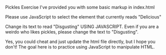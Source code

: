 Pickles Exercise
I've provided you with some basic markup in index.html

Please use JavaScript to select the <span> element that currently reads "Delicious"

Change its text to read "Disgusting" USING JAVASCRIPT. Even if you are a weirdo who likes pickles, please change the text to "Disgusting". 

Yes, you could cheat and just update the html file directly, but I hope you don't!  The goal here is to practice using JavaScript to manipulate HTML.
